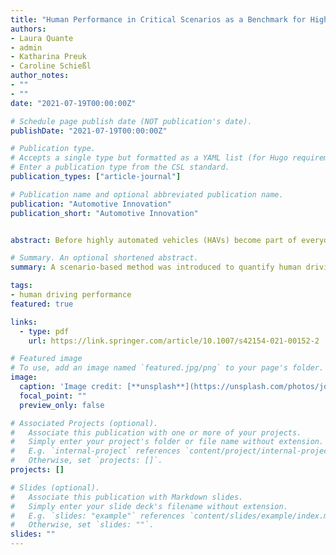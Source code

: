 ```yaml
---
title: "Human Performance in Critical Scenarios as a Benchmark for Highly Automated Vehicles"
authors:
- Laura Quante
- admin
- Katharina Preuk
- Caroline Schießl 
author_notes:
- ""
- ""
date: "2021-07-19T00:00:00Z"

# Schedule page publish date (NOT publication's date).
publishDate: "2021-07-19T00:00:00Z"

# Publication type.
# Accepts a single type but formatted as a YAML list (for Hugo requirements).
# Enter a publication type from the CSL standard.
publication_types: ["article-journal"]

# Publication name and optional abbreviated publication name.
publication: "Automotive Innovation"
publication_short: "Automotive Innovation"


abstract: Before highly automated vehicles (HAVs) become part of everyday traffic, their safety has to be proven. The use of human performance as a benchmark represents a promising approach, but appropriate methods to quantify and compare human and HAV performance are rare. By adapting the method of constant stimuli, a scenario-based approach to quantify the limit of (human) performance is developed. The method is applied to a driving simulator study, in which participants are repeatedly confronted with a cut-in manoeuvre on a highway. By systematically manipulating the criticality of the manoeuvre in terms of time to collision, humans’ collision avoidance performance is measured. The limit of human performance is then identified by means of logistic regression. The calculated regression curve and its inflection point can be used for direct comparison of human and HAV performance. Accordingly, the presented approach represents one means by which HAVs’ safety performance could be proven.

# Summary. An optional shortened abstract.
summary: A scenario-based method was introduced to quantify human driving performance limits, providing a benchmark to compare and validate the safety performance of highly automated vehicles.

tags:
- human driving performance
featured: true

links:
  - type: pdf
    url: https://link.springer.com/article/10.1007/s42154-021-00152-2

# Featured image
# To use, add an image named `featured.jpg/png` to your page's folder. 
image:
  caption: 'Image credit: [**unsplash**](https://unsplash.com/photos/jdD8gXaTZsc)'
  focal_point: ""
  preview_only: false

# Associated Projects (optional).
#   Associate this publication with one or more of your projects.
#   Simply enter your project's folder or file name without extension.
#   E.g. `internal-project` references `content/project/internal-project/index.md`.
#   Otherwise, set `projects: []`.
projects: []

# Slides (optional).
#   Associate this publication with Markdown slides.
#   Simply enter your slide deck's filename without extension.
#   E.g. `slides: "example"` references `content/slides/example/index.md`.
#   Otherwise, set `slides: ""`.
slides: ""
---
```


